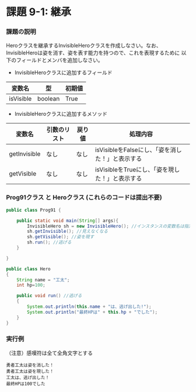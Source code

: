 # 課題 9-1: 継承

### 課題の説明
Heroクラスを継承するInvisibleHeroクラスを作成しなさい。なお、InvisibleHeroは姿を消す、姿を表す能力を持つので、これを表現するために
以下のフィールドとメンバを追加しなさい。

- InvisibleHeroクラスに追加するフィールド

| 変数名 | 型 | 初期値 |
|-----|-----|-----|
| isVisible | boolean | True |

- InvisibleHeroクラスに追加するメソッド

| 変数名          | 引数のリスト | 戻り値 | 処理内容                           |
|--------------|--------|-----|--------------------------------|
| getInvisible | なし     | なし | isVisibleをFalseにし、「姿を消した！」と表示する |
| getVisible   | なし     | なし | isVisibleをTrueにし、「姿を現した！」と表示する |

### Prog91クラス と Heroクラス (これらのコードは提出不要)
```java
public class Prog91 {

	public static void main(String[] args){
		InvisibleHero sh = new InvisibleHero(); //インスタンスの変数名は指定していないので、任意でOK
		sh.getInvisible(); //見えなくなる
		sh.getVisible(); //姿を現す
		sh.run(); //逃げる
	}

}
```
```java
public class Hero
{
    String name = "工太";
    int hp=100;

    public void run() //逃げる
    {
        System.out.println(this.name + "は、逃げ出した!");
        System.out.println("最終HPは" + this.hp + "でした");
    }
}
```


### 実行例
 （注意）感嘆符は全て全角文字とする
```
勇者工太は姿を消した！
勇者工太は姿を現した！
工太は、逃げ出した！
最終HPは100でした
```
